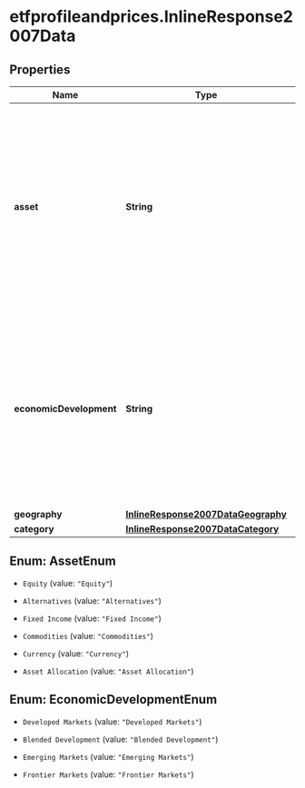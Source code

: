 # etfprofileandprices.InlineResponse2007Data

## Properties

Name | Type | Description | Notes
------------ | ------------- | ------------- | -------------
**asset** | **String** | Asset class of ETP holdings (Equity, Fixed Income, Currency, Commodities, Asset Allocation, or Alternatives), text and standardized value available. This data is available for all the regions. | [optional] 
**economicDevelopment** | **String** | The country development level of the ETP&#39;s holdings (Developed, Emerging, Frontier, or Blended), text and standardized value available. This data is available for all the regions. | [optional] 
**geography** | [**InlineResponse2007DataGeography**](InlineResponse2007DataGeography.md) |  | [optional] 
**category** | [**InlineResponse2007DataCategory**](InlineResponse2007DataCategory.md) |  | [optional] 



## Enum: AssetEnum


* `Equity` (value: `"Equity"`)

* `Alternatives` (value: `"Alternatives"`)

* `Fixed Income` (value: `"Fixed Income"`)

* `Commodities` (value: `"Commodities"`)

* `Currency` (value: `"Currency"`)

* `Asset Allocation` (value: `"Asset Allocation"`)





## Enum: EconomicDevelopmentEnum


* `Developed Markets` (value: `"Developed Markets"`)

* `Blended Development` (value: `"Blended Development"`)

* `Emerging Markets` (value: `"Emerging Markets"`)

* `Frontier Markets` (value: `"Frontier Markets"`)




